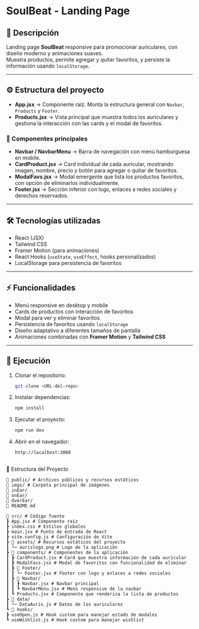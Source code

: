 # SoulBeat - Landing Page

## 📄 Descripción
Landing page **SoulBeat** responsive para promocionar auriculares, con diseño moderno y animaciones suaves.  
Muestra productos, permite agregar y quitar favoritos, y persiste la información usando `localStorage`.  

---

## ⚙️ Estructura del proyecto

- **App.jsx** → Componente raíz. Monta la estructura general con `Navbar`, `Products` y `Footer`.  
- **Products.jsx** → Vista principal que muestra todos los auriculares y gestiona la interacción con las cards y el modal de favoritos.  

### 🧩 Componentes principales

- **Navbar / NavbarMenu** → Barra de navegación con menú hamburguesa en mobile.  
- **CardProduct.jsx** → Card individual de cada auricular, mostrando imagen, nombre, precio y botón para agregar o quitar de favoritos.  
- **ModalFavs.jsx** → Modal emergente que lista los productos favoritos, con opción de eliminarlos individualmente.  
- **Footer.jsx** → Sección inferior con logo, enlaces a redes sociales y derechos reservados.  

---

## 🛠 Tecnologías utilizadas

- React (JSX)
- Tailwind CSS
- Framer Motion (para animaciones)
- React Hooks (`useState`, `useEffect`, hooks personalizados)
- LocalStorage para persistencia de favoritos

---

## ⚡ Funcionalidades

- Menú responsive en desktop y mobile  
- Cards de productos con interacción de favoritos  
- Modal para ver y eliminar favoritos  
- Persistencia de favoritos usando `localStorage`  
- Diseño adaptativo a diferentes tamaños de pantalla  
- Animaciones combinadas con **Framer Motion** y **Tailwind CSS**  

---

## 🚀 Ejecución

1. Clonar el repositorio:
   ```bash
   git clone <URL-del-repo>

2. Instalar dependencias:
   ```bash
   npm install

3. Ejecutar el proyecto:
   ```bash
   npm run dev

4. Abrir en el navegador:
   ```bash
   http://localhost:3000



🧱 Estructura del Proyecto

```
📁 public/ # Archivos públicos y recursos estáticos
📁 imgs/ # Carpeta principal de imágenes
📁 inEar/ 
📁 onEar/ 
📁 OverEar/ 
📁 README.md 

📁 src/ # Código fuente
┣ App.jsx # Componente raíz
┣ index.css # Estilos globales
┣ main.jsx # Punto de entrada de React
┣ vite.config.js # Configuración de Vite
┣ 📁 assets/ # Recursos estáticos del proyecto
┃ └─ aurislogo.png # Logo de la aplicación
┣ 📁 components/ # Componentes de la aplicación
┃ ┣ CardProduct.jsx # Card que muestra información de cada auricular
┃ ┣ ModalFavs.jsx # Modal de favoritos con funcionalidad de eliminar
┃ ┣ 📁 Footer/
┃ ┃ └─ Footer.jsx # Footer con logo y enlaces a redes sociales
┃ ┣ 📁 Navbar/
┃ ┃ ┣ Navbar.jsx # Navbar principal
┃ ┃ ┗ NavbarMenu.jsx # Menú responsive de la navbar
┃ ┗ Products.jsx # Componente que renderiza la lista de productos
┣ 📁 data/
┃ └─ DataAuris.js # Datos de los auriculares
┗ 📁 hooks/
┣ useOpen.js # Hook custom para manejar estado de modales
┗ useWishlist.js # Hook custom para manejar wishlist
```

